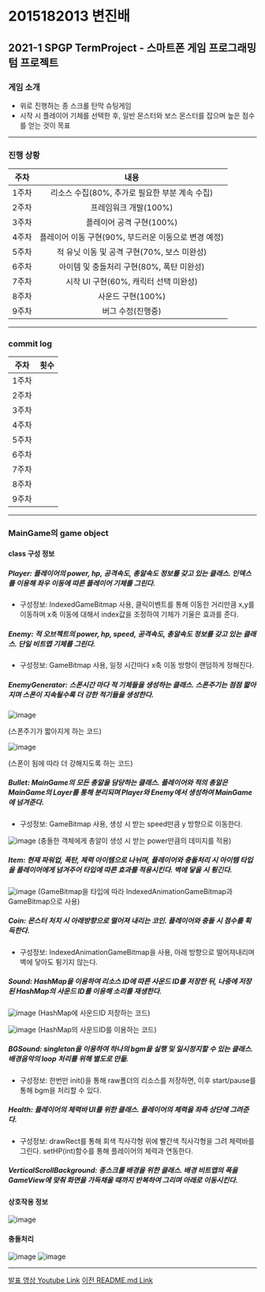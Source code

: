 # 2015182013 변진배
## **2021-1 SPGP TermProject** - 스마트폰 게임 프로그래밍 텀 프로젝트

### 게임 소개
- 위로 진행하는 종 스크롤 탄막 슈팅게임
- 시작 시 플레이어 기체를 선택한 후, 일반 몬스터와 보스 몬스터를 잡으며 높은 점수를 얻는 것이 목표
  
---------------------------------------------------------------------------------------------------------------

### 진행 상황

주차 | 내용
:-----: | :-----:
1주차 | 리소스 수집(80%, 추가로 필요한 부분 계속 수집)
2주차 | 프레임워크 개발(100%)
3주차 | 플레이어 공격 구현(100%)
4주차 | 플레이어 이동 구현(90%, 부드러운 이동으로 변경 예정)
5주차 | 적 유닛 이동 및 공격 구현(70%, 보스 미완성)
6주차 | 아이템 및 충돌처리 구현(80%, 폭탄 미완성)
7주차 | 시작 UI 구현(60%, 캐릭터 선택 미완성)
8주차 | 사운드 구현(100%)
9주차 | 버그 수정(진행중)

---------------------------------------------------------------------------------------------------------------

### commit log

주차 | 횟수
:-----: | :-----:
1주차 | 
2주차 | 
3주차 | 
4주차 | 
5주차 | 
6주차 | 
7주차 | 
8주차 | 
9주차 | 

---------------------------------------------------------------------------------------------------------------

### MainGame의 game object


#### class 구성 정보


##### Player: 플레이어의 power, hp, 공격속도, 총알속도 정보를 갖고 있는 클래스. 인덱스를 이용해 좌우 이동에 따른 플레이어 기체를 그린다.
- 구성정보: IndexedGameBitmap 사용, 클릭이벤트를 통해 이동한 거리만큼 x,y를 이동하며 x축 이동에 대해서 index값을 조정하여 기체가 기울은 효과를 준다.


##### Enemy: 적 오브젝트의 power, hp, speed, 공격속도, 총알속도 정보를 갖고 있는 클래스. 단일 비트맵 기체를 그린다.
- 구성정보: GameBitmap 사용, 일정 시간마다 x축 이동 방향이 랜덤하게 정해진다.


##### EnemyGenerator: 스폰시간 마다 적 기체들을 생성하는 클래스. 스폰주기는 점점 짧아지며 스폰이 지속될수록 더 강한 적기들을 생성한다.

![image](https://user-images.githubusercontent.com/22373033/119006982-d18b5080-b9cb-11eb-861e-79ddb7d7523b.png)

(스폰주기가 짧아지게 하는 코드)

![image](https://user-images.githubusercontent.com/22373033/119007262-08f9fd00-b9cc-11eb-906e-43e874000e75.png)

(스폰이 됨에 따라 더 강해지도록 하는 코드)


##### Bullet: MainGame의 모든 총알을 담당하는 클래스. 플레이어와 적의 총알은 MainGame의 Layer를 통해 분리되며 Player와 Enemy에서 생성하여 MainGame에 넘겨준다.
- 구성정보: GameBitmap 사용, 생성 시 받는 speed만큼 y 방향으로 이동한다.

![image](https://user-images.githubusercontent.com/22373033/119007703-70b04800-b9cc-11eb-8971-793622073a3c.png)
(충돌한 객체에게 총알이 생성 시 받는 power만큼의 데미지를 적용)


##### Item: 현재 파워업, 폭탄, 체력 아이템으로 나뉘며, 플레이어와 충돌처리 시 아이템 타입을 플레이어에게 넘겨주어 타입에 따른 효과를 적용시킨다. 벽에 닿을 시 튕긴다.

![image](https://user-images.githubusercontent.com/22373033/119008097-d0a6ee80-b9cc-11eb-9a4f-4094ba80bd10.png)
(GameBitmap을 타입에 따라 IndexedAnimationGameBitmap과 GameBitmap으로 사용)


##### Coin: 몬스터 처치 시 아래방향으로 떨어져 내리는 코인. 플레이어와 충돌 시 점수를 획득한다.
- 구성정보: IndexedAnimationGameBitmap을 사용, 아래 방향으로 떨어져내리며 벽에 닿아도 튕기지 않는다.


##### Sound: HashMap을 이용하여 리소스 ID에 따른 사운드 ID를 저장한 뒤, 나중에 저장된 HashMap의 사운드 ID를 이용해 소리를 재생한다. 
![image](https://user-images.githubusercontent.com/22373033/119008835-7b1f1180-b9cd-11eb-8b3c-6e8dd1f7ffdc.png)
(HashMap에 사운드ID 저장하는 코드)

![image](https://user-images.githubusercontent.com/22373033/119008940-97bb4980-b9cd-11eb-8c03-40057376c9b6.png)
(HashMap의 사운드ID를 이용하는 코드)


##### BGSound: singleton을 이용하여 하나의 bgm을 실행 및 일시정지할 수 있는 클래스. 배경음악의 loop 처리를 위해 별도로 만듦.
- 구성정보: 한번만 init()을 통해 raw폴더의 리소스를 저장하면, 이후 start/pause를 통해 bgm을 처리할 수 있다.


##### Health: 플레이어의 체력바 UI를 위한 클래스. 플레이어의 체력을 좌측 상단에 그려준다.
- 구성정보: drawRect를 통해 회색 직사각형 위에 빨간색 직사각형을 그려 체력바를 그린다. setHP(int)함수를 통해 플레이어의 체력과 연동한다.


##### VerticalScrollBackground: 종스크롤 배경을 위한 클래스. 배경 비트맵의 폭을 GameView에 맞춰 화면을 가득채울 때까지 반복하여 그리며 아래로 이동시킨다.


#### 상호작용 정보
![image](https://user-images.githubusercontent.com/22373033/119017805-5713fe00-b9d6-11eb-8d20-a34e21aa1e8b.png)


#### 충돌처리
![image](https://user-images.githubusercontent.com/22373033/119018575-2c767500-b9d7-11eb-937a-5bcd5c498a64.png)
![image](https://user-images.githubusercontent.com/22373033/119018615-3c8e5480-b9d7-11eb-8e83-003dfb8904ba.png)



---------------------------------------------------------------------------------------------------------------
[발표 영상 Youtube Link](https://www.youtube.com/watch?v=cfKxoxutmGk "2021-1 SPGP TermProject")
[이전 README.md Link](https://github.com/JinbaeByeon/2021_SPGP/tree/v1/TermProject#2015182013-변진배 "README.md 1차")








